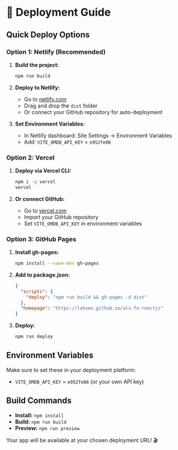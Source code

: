# 🚀 Deployment Guide

## Quick Deploy Options

### Option 1: Netlify (Recommended)

1. **Build the project:**
   ```bash
   npm run build
   ```

2. **Deploy to Netlify:**
   - Go to [netlify.com](https://netlify.com)
   - Drag and drop the `dist` folder
   - Or connect your GitHub repository for auto-deployment

3. **Set Environment Variables:**
   - In Netlify dashboard: Site Settings → Environment Variables
   - Add: `VITE_OMDB_API_KEY` = `e952fe06`

### Option 2: Vercel

1. **Deploy via Vercel CLI:**
   ```bash
   npm i -g vercel
   vercel
   ```

2. **Or connect GitHub:**
   - Go to [vercel.com](https://vercel.com)
   - Import your GitHub repository
   - Set `VITE_OMDB_API_KEY` in environment variables

### Option 3: GitHub Pages

1. **Install gh-pages:**
   ```bash
   npm install --save-dev gh-pages
   ```

2. **Add to package.json:**
   ```json
   {
     "scripts": {
       "deploy": "npm run build && gh-pages -d dist"
     },
     "homepage": "https://lahxen.github.io/alx-fe-reactjs"
   }
   ```

3. **Deploy:**
   ```bash
   npm run deploy
   ```

## Environment Variables

Make sure to set these in your deployment platform:

- `VITE_OMDB_API_KEY` = `e952fe06` (or your own API key)

## Build Commands

- **Install:** `npm install`
- **Build:** `npm run build`
- **Preview:** `npm run preview`

Your app will be available at your chosen deployment URL! 🎬
